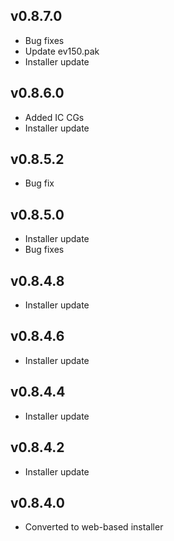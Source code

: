 ## v0.8.7.0

- Bug fixes
- Update ev150.pak
- Installer update

## v0.8.6.0

- Added IC CGs
- Installer update

## v0.8.5.2

- Bug fix

## v0.8.5.0

- Installer update
- Bug fixes

##  v0.8.4.8

- Installer update

## v0.8.4.6

- Installer update

## v0.8.4.4

- Installer update

## v0.8.4.2

- Installer update

## v0.8.4.0

- Converted to web-based installer

